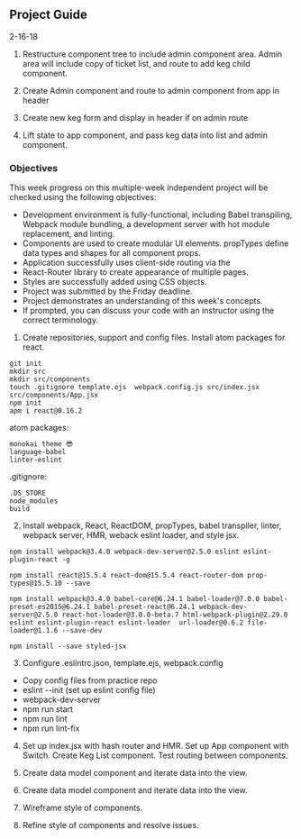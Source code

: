 ## Project Guide

2-16-18

1. Restructure component tree to include admin component area. Admin area will include copy of ticket list, and route to add keg child component.

2. Create Admin component and route to admin component from app in header

3. Create new keg form and display in header if on admin route

4. Lift state to app component, and pass keg data into list and admin component.








 ### Objectives

 This week progress on this multiple-week independent project will be checked using the following objectives:

* Development environment is fully-functional, including Babel transpiling, Webpack module bundling, a development server with hot module replacement, and linting.
* Components are used to create modular UI elements.
propTypes define data types and shapes for all component props.
* Application successfully uses client-side routing via the
* React-Router library to create appearance of multiple pages.
* Styles are successfully added using CSS objects.
* Project was submitted by the Friday deadline.
* Project demonstrates an understanding of this week's concepts.
* If prompted, you can discuss your code with an instructor using the correct terminology.


1. Create repositories, support and config files. Install atom packages for react.

```
git init
mkdir src
mkdir src/components
touch .gitignore template.ejs  webpack.config.js src/index.jsx src/components/App.jsx
npm init
apm i react@0.16.2
```
atom packages:
```
monokai theme 😎
language-babel
linter-eslint
```

.gitignore:
```
.DS_STORE
node_modules
build
```
2. Install webpack, React, ReactDOM, propTypes, babel transpiler, linter, webpack server, HMR, weback eslint loader, and style jsx.
```
npm install webpack@3.4.0 webpack-dev-server@2.5.0 eslint eslint-plugin-react -g   
```
```
npm install react@15.5.4 react-dom@15.5.4 react-router-dom prop-types@15.5.10 --save
```
```
npm install webpack@3.4.0 babel-core@6.24.1 babel-loader@7.0.0 babel-preset-es2015@6.24.1 babel-preset-react@6.24.1 webpack-dev-server@2.5.0 react-hot-loader@3.0.0-beta.7 html-webpack-plugin@2.29.0 eslint eslint-plugin-react eslint-loader  url-loader@0.6.2 file-loader@1.1.6 --save-dev
```
```
npm install --save styled-jsx
```

3. Configure .eslintrc.json, template.ejs, webpack.config
 * Copy config files from practice repo
 * eslint --init (set up eslint config file)
 * webpack-dev-server
 * npm run start
 * npm run lint
 * npm run lint-fix

4. Set up index.jsx with hash router and HMR. Set up App component with Switch. Create Keg List component. Test routing between components.

5. Create data model component and iterate data into the view.

6. Create data model component and iterate data into the view.

7. Wireframe style of components.

8. Refine style of components and resolve issues.

